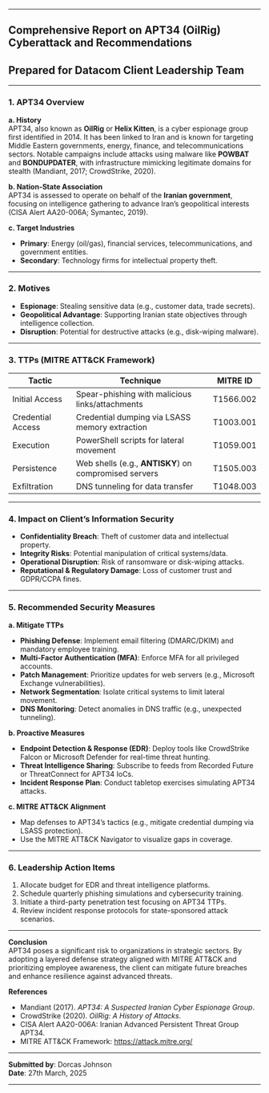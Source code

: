
---
## **Comprehensive Report on APT34 (OilRig) Cyberattack and Recommendations**  
## **Prepared for Datacom Client Leadership Team** 

---

### **1. APT34 Overview**  
**a. History**  
APT34, also known as **OilRig** or **Helix Kitten**, is a cyber espionage group first identified in 2014. It has been linked to Iran and is known for targeting Middle Eastern governments, energy, finance, and telecommunications sectors. Notable campaigns include attacks using malware like **POWBAT** and **BONDUPDATER**, with infrastructure mimicking legitimate domains for stealth (Mandiant, 2017; CrowdStrike, 2020).  

**b. Nation-State Association**  
APT34 is assessed to operate on behalf of the **Iranian government**, focusing on intelligence gathering to advance Iran’s geopolitical interests (CISA Alert AA20-006A; Symantec, 2019).  

**c. Target Industries**  
- **Primary**: Energy (oil/gas), financial services, telecommunications, and government entities.  
- **Secondary**: Technology firms for intellectual property theft.  

---

### **2. Motives**  
- **Espionage**: Stealing sensitive data (e.g., customer data, trade secrets).  
- **Geopolitical Advantage**: Supporting Iranian state objectives through intelligence collection.  
- **Disruption**: Potential for destructive attacks (e.g., disk-wiping malware).  

---

### **3. TTPs (MITRE ATT&CK Framework)**  
| **Tactic**         | **Technique**                                                                 | **MITRE ID**         |  
|---------------------|-------------------------------------------------------------------------------|----------------------|  
| Initial Access      | Spear-phishing with malicious links/attachments                              | T1566.002            |  
| Credential Access   | Credential dumping via LSASS memory extraction                               | T1003.001            |  
| Execution           | PowerShell scripts for lateral movement                                      | T1059.001            |  
| Persistence         | Web shells (e.g., **ANTISKY**) on compromised servers                        | T1505.003            |  
| Exfiltration        | DNS tunneling for data transfer                                              | T1048.003            |  

---

### **4. Impact on Client’s Information Security**  
- **Confidentiality Breach**: Theft of customer data and intellectual property.  
- **Integrity Risks**: Potential manipulation of critical systems/data.  
- **Operational Disruption**: Risk of ransomware or disk-wiping attacks.  
- **Reputational & Regulatory Damage**: Loss of customer trust and GDPR/CCPA fines.  

---

### **5. Recommended Security Measures**  
**a. Mitigate TTPs**  
- **Phishing Defense**: Implement email filtering (DMARC/DKIM) and mandatory employee training.  
- **Multi-Factor Authentication (MFA)**: Enforce MFA for all privileged accounts.  
- **Patch Management**: Prioritize updates for web servers (e.g., Microsoft Exchange vulnerabilities).  
- **Network Segmentation**: Isolate critical systems to limit lateral movement.  
- **DNS Monitoring**: Detect anomalies in DNS traffic (e.g., unexpected tunneling).  

**b. Proactive Measures**  
- **Endpoint Detection & Response (EDR)**: Deploy tools like CrowdStrike Falcon or Microsoft Defender for real-time threat hunting.  
- **Threat Intelligence Sharing**: Subscribe to feeds from Recorded Future or ThreatConnect for APT34 IoCs.  
- **Incident Response Plan**: Conduct tabletop exercises simulating APT34 attacks.  

**c. MITRE ATT&CK Alignment**  
- Map defenses to APT34’s tactics (e.g., mitigate credential dumping via LSASS protection).  
- Use the MITRE ATT&CK Navigator to visualize gaps in coverage.  

---

### **6. Leadership Action Items**  
1. Allocate budget for EDR and threat intelligence platforms.  
2. Schedule quarterly phishing simulations and cybersecurity training.  
3. Initiate a third-party penetration test focusing on APT34 TTPs.  
4. Review incident response protocols for state-sponsored attack scenarios.  

---

**Conclusion**  
APT34 poses a significant risk to organizations in strategic sectors. By adopting a layered defense strategy aligned with MITRE ATT&CK and prioritizing employee awareness, the client can mitigate future breaches and enhance resilience against advanced threats.  

**References**  
- Mandiant (2017). *APT34: A Suspected Iranian Cyber Espionage Group*.  
- CrowdStrike (2020). *OilRig: A History of Attacks*.  
- CISA Alert AA20-006A: Iranian Advanced Persistent Threat Group APT34.  
- MITRE ATT&CK Framework: https://attack.mitre.org/  

---  
**Submitted by**: Dorcas Johnson  
**Date**: 27th March, 2025  

---
